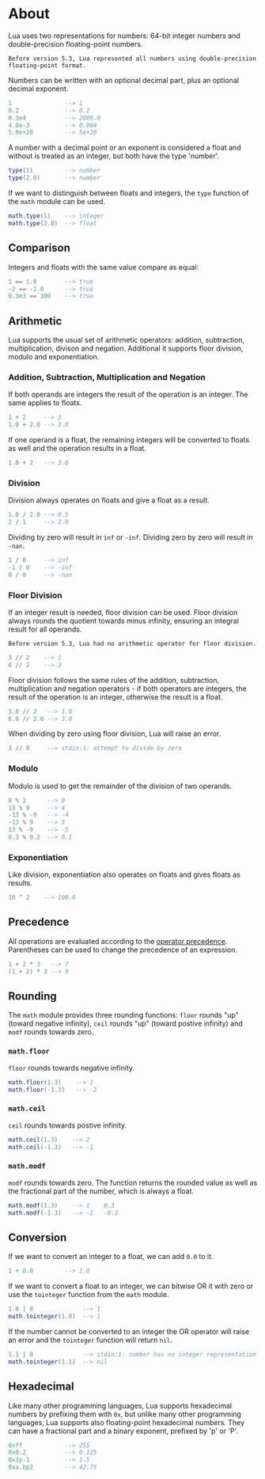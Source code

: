 # About

Lua uses two representations for numbers: 64-bit integer numbers and double-precision floating-point numbers.

~~~exercism/note
Before version 5.3, Lua represented all numbers using double-precision floating-point format.
~~~

Numbers can be written with an optional decimal part, plus an optional decimal exponent.
```lua
1               --> 1
0.2             --> 0.2
0.3e4           --> 2000.0
4.0e-3          --> 0.004
5.0e+20         --> 5e+20
```

A number with a decimal point or an exponent is considered a float and without is treated as an integer, but both have the type 'number'.
```lua
type(1)         --> number
type(2.0)       --> number
```

If we want to distinguish between floats and integers, the `type` function of the `math` module  can be used.
```lua
math.type(1)    --> integer
math.type(2.0)  --> float
```

## Comparison

Integers and floats with the same value compare as equal:
```lua
1 == 1.0        --> true
-2 == -2.0      --> true
0.3e3 == 300    --> true
```

## Arithmetic

Lua supports the usual set of arithmetic operators: addition, subtraction, multiplication, divison and negation. Additional it supports floor division, modulo and exponentiation.

### Addition, Subtraction, Multiplication and Negation

If both operands are integers the result of the operation is an integer. The same applies to floats.
```lua
1 + 2     --> 3
1.0 + 2.0 --> 3.0
```

If one operand is a float, the remaining integers will be converted to floats as well and the operation results in a float.
```lua
1.0 + 2   --> 3.0
```

### Division

Division always operates on floats and give a float as a result.
```lua
1.0 / 2.0 --> 0.5
2 / 1     --> 2.0
```

Dividing by zero will result in `inf` or `-inf`. Dividing zero by zero will result in `-nan`.
```lua
1 / 0     --> inf
-1 / 0    --> -inf
0 / 0     --> -nan
```

### Floor Division

If an integer result is needed, floor division can be used. Floor division always rounds the quotient towards minus infinity, ensuring an integral result for all operands.

~~~exercism/note
Before version 5.3, Lua had no arithmetic operator for floor division.
~~~

```lua
3 // 2    --> 1
6 // 2    --> 3
```

Floor division follows the same rules of the addition, subtraction, multiplication and negation operators - if both operators are integers, the result of the operation is an integer, otherwise the result is a float.

```lua
3.0 // 2   --> 1.0
6.0 // 2.0 --> 3.0
```

When dividing by zero using floor division, Lua will raise an error.
```lua
3 // 0     --> stdin:1: attempt to divide by zero
```

### Modulo

Modulo is used to get the remainder of the division of two operands.
```lua
8 % 2      --> 0
13 % 9     --> 4
-13 % -9   --> -4
-13 % 9    --> 5
13 % -9    --> -5
0.3 % 0.2  --> 0.1
```

### Exponentiation

Like division, exponentiation also operates on floats and gives floats as results.
```lua
10 ^ 2    --> 100.0
```

## Precedence

All operations are evaluated according to the [operator precedence](https://www.lua.org/manual/5.4/manual.html#3.4.8). Parentheses can be used to change the precedence of an expression.

```lua
1 + 2 * 3   --> 7
(1 + 2) * 3 --> 9
```

## Rounding

The `math` module provides three rounding functions: `floor` rounds "up" (toward negative infinity), `ceil` rounds "up" (toward postive infinity) and `modf` rounds towards zero.

### `math.floor`

`floor` rounds towards negative infinity.
```lua
math.floor(1.3)    --> 1
math.floor(-1.3)   --> -2
```

### `math.ceil`

`ceil` rounds towards postive infinity.
```lua
math.ceil(1.3)    --> 2
math.ceil(-1.3)   --> -1
```

### `math.modf`

`modf` rounds towards zero. The function returns the rounded value as well as the fractional part of the number, which is always a float.
```lua
math.modf(1.3)    --> 1    0.3
math.modf(-1.3)   --> -1   -0.3
```

## Conversion

If we want to convert an integer to a float, we can add `0.0` to it.
```lua
1 + 0.0         --> 1.0
```

If we want to convert a float to an integer, we can bitwise OR it with zero or use the `tointeger` function from the `math` module.
```lua
1.0 | 0              --> 1
math.tointeger(1.0)  --> 1
```

If the number cannot be converted to an integer the OR operator will raise an error and the `tointeger` function will return `nil`.
```lua
1.1 | 0              --> stdin:1: number has no integer representation
math.tointeger(1.1)  --> nil
```

## Hexadecimal

Like many other programming languages, Lua supports hexadecimal numbers by prefixing them with `0x`, but unlike many other programming languages, Lua supports also floating-point hexadecimal numbers. They can have a fractional part and a binary exponent, prefixed by 'p' or 'P'.
```lua
0xff            --> 255
0x0.2           --> 0.125
0x3p-1          --> 1.5
0xa.bp2         --> 42.75
```

